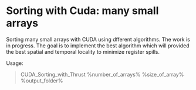 # Sorting with Cuda: many small arrays
 Sorting many small arrays with CUDA using dfferent algorithms. The work is in progress. The goal is to implement the best algorithm which will provided the best spatial and temporal locality to minimize register spills.
  
 Usage:
  
> CUDA_Sorting_with_Thrust %number_of_arrays% %size_of_array% %output_folder%
 
